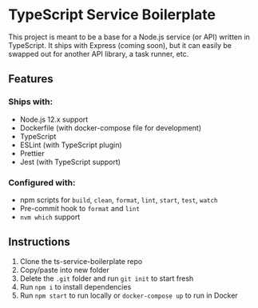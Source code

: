 # TypeScript Service Boilerplate

This project is meant to be a base for a Node.js service (or API) written in
TypeScript. It ships with Express (coming soon), but it can easily be swapped
out for another API library, a task runner, etc.

## Features

### Ships with:

- Node.js 12.x support
- Dockerfile (with docker-compose file for development)
- TypeScript
- ESLint (with TypeScript plugin)
- Prettier
- Jest (with TypeScript support)

### Configured with:

- npm scripts for `build`, `clean`, `format`, `lint`, `start`, `test`, `watch`
- Pre-commit hook to `format` and `lint`
- `nvm which` support

## Instructions

1. Clone the ts-service-boilerplate repo
2. Copy/paste into new folder
3. Delete the `.git` folder and run `git init` to start fresh
4. Run `npm i` to install dependencies
5. Run `npm start` to run locally or `docker-compose up` to run in Docker
